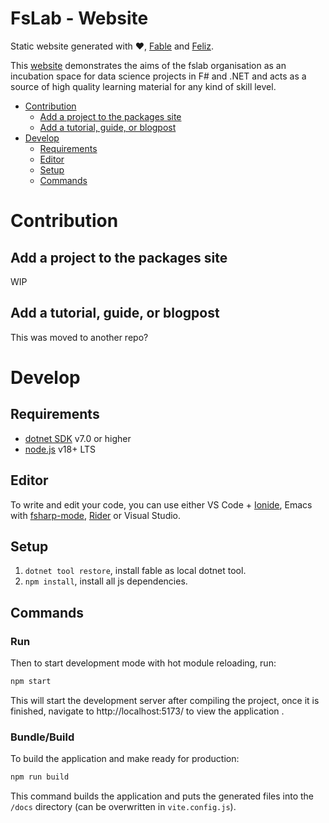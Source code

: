 # FsLab - Website

Static website generated with :heart:, [Fable](http://fable.io/) and [Feliz](https://github.com/Zaid-Ajaj/Feliz).

This [website](https://fslab.org/) demonstrates the aims of the fslab organisation as an incubation space for data science projects in F# and .NET and acts as a source of high quality learning material for any kind of skill level.

<!-- TOC -->
- [Contribution](#contribution)
    - [Add a project to the packages site](#add-a-project-to-the-packages-site)
    - [Add a tutorial, guide, or blogpost](#add-a-tutorial-guide-or-blogpost)
- [Develop](#develop)
    - [Requirements](#requirements)
    - [Editor](#editor)
    - [Setup](#setup)
    - [Commands](#commands)
<!-- /TOC -->

# Contribution

## Add a project to the packages site

WIP

## Add a tutorial, guide, or blogpost

This was moved to another repo?

# Develop 

## Requirements

* [dotnet SDK](https://www.microsoft.com/net/download/core) v7.0 or higher
* [node.js](https://nodejs.org) v18+ LTS

## Editor

To write and edit your code, you can use either VS Code + [Ionide](http://ionide.io/), Emacs with [fsharp-mode](https://github.com/fsharp/emacs-fsharp-mode), [Rider](https://www.jetbrains.com/rider/) or Visual Studio.

## Setup

1. `dotnet tool restore`, install fable as local dotnet tool.
2. `npm install`, install all js dependencies.

## Commands

### Run

Then to start development mode with hot module reloading, run:

```bash
npm start
```

This will start the development server after compiling the project, once it is finished, navigate to http://localhost:5173/ to view the application .

### Bundle/Build

To build the application and make ready for production:

```bash
npm run build
```

This command builds the application and puts the generated files into the `/docs` directory (can be overwritten in `vite.config.js`).